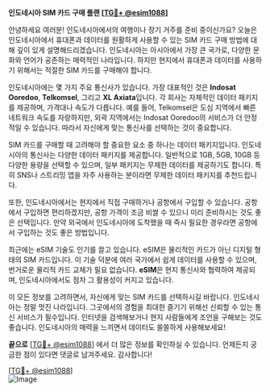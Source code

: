 **인도네시아 SIM 카드 구매 플랜 [[TG💪+ @esim1088](https://t.me/s/esim1088)]**

안녕하세요 여러분! 인도네시아에서의 여행이나 장기 거주를 준비 중이신가요? 오늘은 인도네시아에서 휴대폰과 데이터를 원활하게 사용할 수 있는 SIM 카드 구매 방법에 대해 깊이 있게 설명해드리겠습니다. 인도네시아는 아시아에서 가장 큰 국가로, 다양한 문화와 언어가 공존하는 매력적인 나라입니다. 하지만 현지에서 휴대폰과 데이터를 사용하기 위해서는 적절한 SIM 카드를 구매해야 합니다.

인도네시아에는 몇 가지 주요 통신사가 있습니다. 가장 대표적인 것은 **Indosat Ooredoo**, **Telkomsel**, 그리고 **XL Axiata**입니다. 각 회사는 자체적인 데이터 패키지를 제공하며, 가격대나 속도가 다릅니다. 예를 들어, Telkomsel은 도심 지역에서 빠른 네트워크 속도를 자랑하지만, 외곽 지역에서는 Indosat Ooredoo의 서비스가 더 안정적일 수 있습니다. 따라서 자신에게 맞는 통신사를 선택하는 것이 중요합니다.

SIM 카드를 구매할 때 고려해야 할 중요한 요소 중 하나는 데이터 패키지입니다. 인도네시아의 통신사는 다양한 데이터 패키지를 제공합니다. 일반적으로 1GB, 5GB, 10GB 등 다양한 용량을 선택할 수 있으며, 일부 패키지는 무제한 데이터를 제공하기도 합니다. 특히 SNS나 스트리밍 앱을 자주 사용하는 분이라면 무제한 데이터 패키지를 추천드립니다.

또한, 인도네시아에서는 현지에서 직접 구매하거나 공항에서 구입할 수 있습니다. 공항에서 구입하면 편리하겠지만, 공항 가격이 조금 비쌀 수 있으니 미리 준비하시는 것도 좋은 선택입니다. 만약 외국에서 인도네시아에 도착했을 때 즉시 필요한 경우라면 공항에서 구입하는 것도 좋은 방법입니다.

최근에는 eSIM 기술도 인기를 끌고 있습니다. eSIM은 물리적인 카드가 아닌 디지털 형태의 SIM 카드입니다. 이 기술 덕분에 여러 국가에서 쉽게 데이터를 사용할 수 있으며, 번거로운 물리적 카드 교체가 필요 없습니다. **eSIM**은 현지 통신사와 협력하여 제공되며, 인도네시아에서도 점차 그 활용성이 커지고 있습니다.

이 모든 정보를 고려하면서, 자신에게 맞는 SIM 카드를 선택하시길 바랍니다. 인도네시아는 정말 멋진 나라입니다. 그곳에서의 경험을 최대한 즐기기 위해선 신뢰할 수 있는 통신 서비스가 필수입니다. 인터넷을 검색해보거나 현지 사람들에게 조언을 구해보는 것도 좋습니다. 인도네시아의 매력을 느끼면서 데이터도 쏠쏠하게 사용해보세요!

**끝으로** [[TG💪+ @esim1088](https://t.me/s/esim1088)] 에서 더 많은 정보를 확인하실 수 있습니다. 언제든지 궁금한 점이 있다면 댓글로 남겨주세요. 감사합니다!

[[TG💪+ @esim1088](https://t.me/s/esim1088)]  
![Image](https://i.postimg.cc/Y0z9fWf4/image.png)